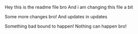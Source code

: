 Hey this is the readme file bro
And i am changing this file a bit


Some more changes bro!
And updates in updates

Something bad bound to happen!
Nothing can happen bro!